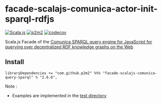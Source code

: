 # facade-scalajs-comunica-actor-init-sparql-rdfjs
[![Scala.js](https://www.scala-js.org/assets/badges/scalajs-1.13.0.svg)](https://www.scala-js.org)
[![p2m2](https://circleci.com/gh/p2m2/facade-scalajs-comunica-query-sparql.svg?style=shield)](https://app.circleci.com/pipelines/github/p2m2)
[![codecov](https://codecov.io/gh/p2m2/facade-scalajs-comunica-query-sparql.js/branch/develop/graph/badge.svg)](https://codecov.io/gh/p2m2/facade-scalajs-comunica-query-sparql)

Scala.js Facade of the [Comunica SPARQL query engine for JavaScript for querying over decentralized RDF knowledge graphs on the Web](hhttps://www.npmjs.com/package/@comunica/query-sparql)

## Install

```
libraryDependencies += "com.github.p2m2" %%% "facade-scalajs-comunica-query-sparql" % "2.6.6",
```


Note :
- Examples are implemented in the [test directory](./src/test)
